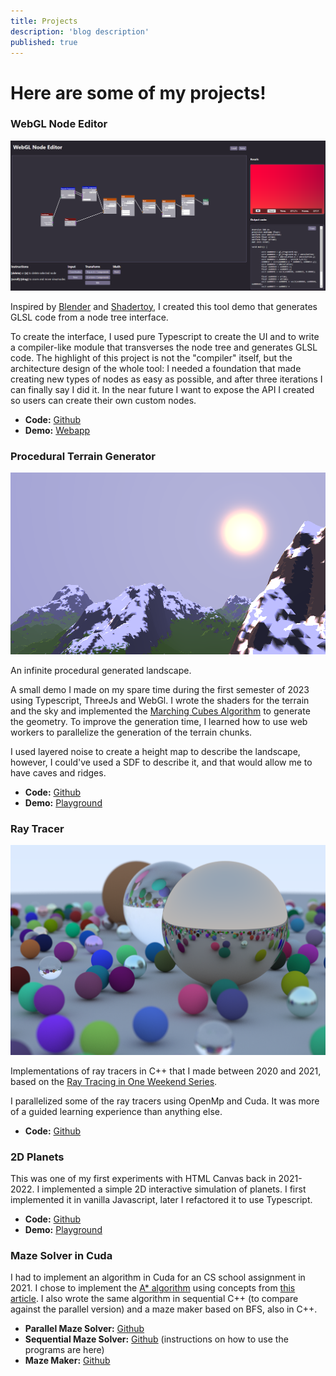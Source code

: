 ```yaml
---
title: Projects
description: 'blog description'
published: true
---
```


# Here are some of my projects!


### WebGL Node Editor

<img src="assets/images/nodes.png" class="project-image"/>

Inspired by [Blender](https://www.blender.org/) and [Shadertoy](https://www.shadertoy.com/), I created this tool demo that generates GLSL code from a node tree interface.

To create the interface, I used pure Typescript to create the UI and to write a compiler-like module that transverses the node tree and generates GLSL code. The highlight of this project is not the "compiler" itself, but the architecture design of the whole tool: I needed a foundation that made creating new types of nodes as easy as possible, and after three iterations I can finally say I did it. In the near future I want to expose the API I created so users can create their own custom nodes.

- **Code:** [Github](https://github.com/mcavazotti/webgl-nodes)
- **Demo:** [Webapp](https://webgl-nodes.vercel.app/)

### Procedural Terrain Generator

<img src="assets/images/terrain.png" class="project-image"/>

An infinite procedural generated landscape.

A small demo I made on my spare time during the first semester of 2023 using Typescript, ThreeJs and WebGl. I wrote the shaders for the terrain and the sky and implemented the [Marching Cubes Algorithm](https://en.wikipedia.org/wiki/Marching_cubes) to generate the geometry. To improve the generation time, I learned how to use web workers to parallelize the generation of the terrain chunks.

I used layered noise to create a height map to describe the landscape, however, I could've used a SDF to describe it, and that would allow me to have caves and ridges. 

- **Code:** [Github](https://github.com/mcavazotti/terrain-generator)
- **Demo:** [Playground](playground/terrain)

### Ray Tracer

<img src="assets/images/rt.png"  class="project-image"/>

Implementations of ray tracers in C++ that I made between 2020 and 2021, based on the [Ray Tracing in One Weekend Series](https://raytracing.github.io/).

I parallelized some of the ray tracers using OpenMp and Cuda. It was more of a guided learning experience than anything else.

- **Code:** [Github](https://github.com/mcavazotti/Ray-Tracing)

### 2D Planets

This was one of my first experiments with HTML Canvas back in 2021-2022. I implemented a simple 2D interactive simulation of planets. I first implemented it in vanilla Javascript, later I refactored it to use Typescript.

- **Code:** [Github](https://github.com/mcavazotti/planets)
- **Demo:** [Playground](playground/planets)

### Maze Solver in Cuda

I had to implement an algorithm in Cuda for an CS school assignment in 2021. I chose to implement the [A* algorithm](https://en.wikipedia.org/wiki/A*_search_algorithm) using concepts from [this article](https://userweb.cs.txstate.edu/~mb92/papers/gpgpu13.pdf). I also wrote the same algorithm in sequential C++ (to compare against the parallel version) and a maze maker based on BFS, also in C++.

- **Parallel Maze Solver:** [Github](https://github.com/mcavazotti/maze-solver-cuda)
- **Sequential Maze Solver:** [Github](https://github.com/mcavazotti/maze-solver) (instructions on how to use the programs are here)
- **Maze Maker:** [Github](https://github.com/mcavazotti/maze-maker)